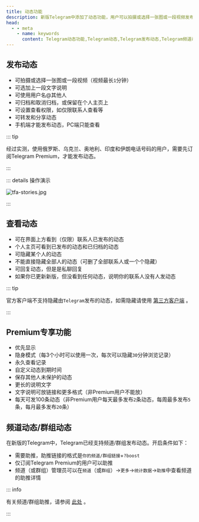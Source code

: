 ```yaml
---
title: 动态功能
description: 新版Telegram中添加了动态功能，用户可以拍摄或选择一张图或一段视频发布到动态，其他用户可以点赞、评论、转发。本文介绍了Telegram如何发布动态，以及Telegram频道、群组如何开启动态。
head:
  - - meta
    - name: keywords
      content: Telegram动态功能,Telegram动态,Telegram发布动态,Telegram频道动态,TG动态功能,TG动态,TG发布动态,TG频道动态,电报动态功能,电报动态,电报发布动态,电报频道动态
---
```


## 发布动态

- 可拍摄或选择一张图或一段视频（视频最长`1`分钟）
- 可选加上一段文字说明
- 可使用用户名@其他人
- 可归档和取消归档，或保留在个人主页上
- 可设置查看权限，如仅限联系人查看等
- 可转发和分享动态
- 手机端才能发布动态，PC端只能查看

::: tip

经过实测，使用俄罗斯、乌克兰、奥地利、印度和伊朗电话号码的用户，需要先订阅Telegram Premium，才能发布动态。

:::

::: details 操作演示

![tfa-stories.jpg](https://cdn.jsdelivr.net/gh/tgwiki/images/tfa/stories.jpg)

:::

## 查看动态

- 可在界面上方看到（仅限）联系人已发布的动态
- 个人主页可看到已发布的动态和已归档的动态
- 可隐藏某个人的动态
- 不能直接隐藏全部人的动态（可删了全部联系人或一个个隐藏）
- 可回复动态，但是是私聊回复
- 如果你已更新新版，但没看到任何动态，说明你的联系人没有人发动态

::: tip

官方客户端不支持隐藏由`Telegram`发布的动态，如需隐藏请使用 [第三方客户端](./thirdparty.html) 。

:::

## Premium专享功能

- 优先显示
- 隐身模式（每3个小时可以使用一次，每次可以隐藏`30`分钟浏览记录）
- 永久查看记录
- 自定义动态到期时间
- 保存其他人未保护的动态
- 更长的说明文字
- 文字说明可放链接和更多格式（非Premium用户不能放）
- 每天可发100条动态（非Premium用户每天最多发布`2`条动态，每周最多发布`5`条，每月最多发布`20`条）

## 频道动态/群组动态

在新版的Telegram中，Telegram已经支持频道/群组发布动态。开启条件如下：

- 需要助推，助推链接的格式是`你的频道/群组链接`+`?boost`
- 仅订阅Telegram Premium的用户可以助推
- 频道（或群组）管理员可以在`频道`（或`群组`）->`更多`->`统计数据`->`助推`中查看频道的助推详情

::: info

有关频道/群组助推，请参阅 [此处](./boost.html) 。

:::

